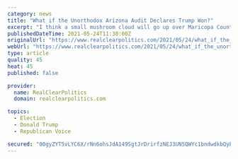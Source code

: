 ```yaml
---
category: news
title: "What if the Unorthodox Arizona Audit Declares Trump Won?"
excerpt: "I think a small mushroom cloud will go up over Maricopa County if the Cyber Ninjas report that Donald Trump really was the winner of the election. Read Full Article »"
publishedDateTime: 2021-05-24T11:30:00Z
originalUrl: "https://www.realclearpolitics.com/2021/05/24/what_if_the_unorthodox_arizona_audit_declares_trump_won_543493.html"
webUrl: "https://www.realclearpolitics.com/2021/05/24/what_if_the_unorthodox_arizona_audit_declares_trump_won_543493.html"
type: article
quality: 45
heat: 45
published: false

provider:
  name: RealClearPolitics
  domain: realclearpolitics.com

topics:
  - Election
  - Donald Trump
  - Republican Voice

secured: "00gyZYT5vLYC6X/rNn6ohsJdA149SgtJrDrirfzNEJ3UN5QWYc1bndwdkbQyP3qVc5l66uIxfkhgc4/Q09BgLSHPD2PAil0OrsKwA93WuLtYEW25FZkOgmQu3chahjWzZXWym6SUekjuX9vwzPXc4HMlUJzrNv80HYY6mKZvCjeBY9hxCNkVCvmpgMIVfsORXVFfsIGoBzmSaGYE2HRSv3eXhqa4sSA6PVoEeaaFTq7oKwjNZ1DHYnzIFb4Ogc55GBF2L1CTCgLlpuJsmEhQeDsbtFZK6nBnHQPQt7vzGQe0kbr4u/kRwS/53MFPQkJJyatjM7WO69GzpmdfNCCRry8bBixDeJldLlYSxn/S3Bo=;uxFJdJbH1uyUNsezg+gkZg=="
---
```


